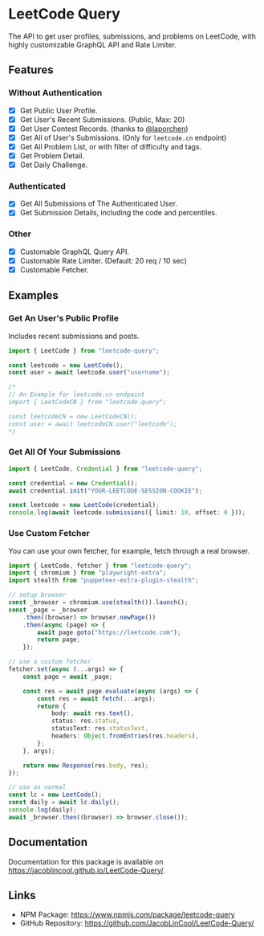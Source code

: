 # LeetCode Query

The API to get user profiles, submissions, and problems on LeetCode, with highly customizable GraphQL API and Rate Limiter.

## Features

### Without Authentication

- [x] Get Public User Profile.
- [x] Get User's Recent Submissions. (Public, Max: 20)
- [x] Get User Contest Records. (thanks to [@laporchen](https://github.com/laporchen))
- [x] Get All of User's Submissions. (Only for `leetcode.cn` endpoint)
- [x] Get All Problem List, or with filter of difficulty and tags.
- [x] Get Problem Detail.
- [x] Get Daily Challenge.

### Authenticated

- [x] Get All Submissions of The Authenticated User.
- [x] Get Submission Details, including the code and percentiles.

### Other

- [x] Customable GraphQL Query API.
- [x] Customable Rate Limiter. (Default: 20 req / 10 sec)
- [x] Customable Fetcher.

## Examples

### Get An User's Public Profile

Includes recent submissions and posts.

```typescript
import { LeetCode } from "leetcode-query";

const leetcode = new LeetCode();
const user = await leetcode.user("username");

/*
// An Example for leetcode.cn endpoint
import { LeetCodeCN } from "leetcode-query";

const leetcodeCN = new LeetCodeCN();
const user = await leetcodeCN.user("leetcode");
*/
```

### Get All Of Your Submissions

```typescript
import { LeetCode, Credential } from "leetcode-query";

const credential = new Credential();
await credential.init("YOUR-LEETCODE-SESSION-COOKIE");

const leetcode = new LeetCode(credential);
console.log(await leetcode.submissions({ limit: 10, offset: 0 }));
```

### Use Custom Fetcher

You can use your own fetcher, for example, fetch through a real browser.

```typescript
import { LeetCode, fetcher } from "leetcode-query";
import { chromium } from "playwright-extra";
import stealth from "puppeteer-extra-plugin-stealth";

// setup browser
const _browser = chromium.use(stealth()).launch();
const _page = _browser
    .then((browser) => browser.newPage())
    .then(async (page) => {
        await page.goto("https://leetcode.com");
        return page;
    });

// use a custom fetcher
fetcher.set(async (...args) => {
    const page = await _page;

    const res = await page.evaluate(async (args) => {
        const res = await fetch(...args);
        return {
            body: await res.text(),
            status: res.status,
            statusText: res.statusText,
            headers: Object.fromEntries(res.headers),
        };
    }, args);

    return new Response(res.body, res);
});

// use as normal
const lc = new LeetCode();
const daily = await lc.daily();
console.log(daily);
await _browser.then((browser) => browser.close());
```

## Documentation

Documentation for this package is available on <https://jacoblincool.github.io/LeetCode-Query/>.

## Links

- NPM Package: <https://www.npmjs.com/package/leetcode-query>
- GitHub Repository: <https://github.com/JacobLinCool/LeetCode-Query/>